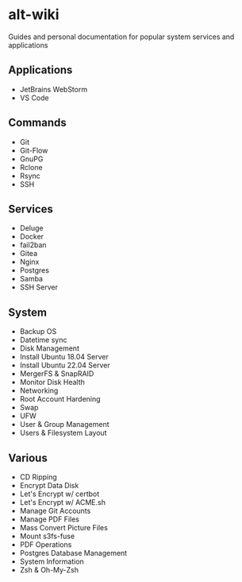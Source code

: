 # alt-wiki

Guides and personal documentation for popular system services and applications

## Applications

- JetBrains WebStorm
- VS Code

## Commands

- Git
- Git-Flow
- GnuPG
- Rclone
- Rsync
- SSH

## Services

- Deluge
- Docker
- fail2ban
- Gitea
- Nginx
- Postgres
- Samba
- SSH Server

## System

- Backup OS
- Datetime sync
- Disk Management
- Install Ubuntu 18.04 Server
- Install Ubuntu 22.04 Server
- MergerFS & SnapRAID
- Monitor Disk Health
- Networking
- Root Account Hardening
- Swap
- UFW
- User & Group Management
- Users & Filesystem Layout

## Various

- CD Ripping
- Encrypt Data Disk
- Let's Encrypt w/ certbot
- Let's Encrypt w/ ACME.sh
- Manage Git Accounts
- Manage PDF Files
- Mass Convert Picture Files
- Mount s3fs-fuse
- PDF Operations
- Postgres Database Management
- System Information
- Zsh & Oh-My-Zsh
